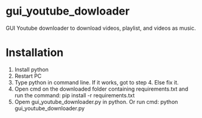 # gui_youtube_dowloader
GUI Youtube downloader to download videos, playlist, and videos as music.

# Installation

1. Install python
2. Restart PC
3. Type python in command line. If it works, got to step 4. Else fix it.
4. Open cmd on the downloaded folder containing requirements.txt and run the command: pip install -r requirements.txt
5. Opem gui_youtube_downloader.py in python. Or run cmd: python gui_youtube_downloader.py
